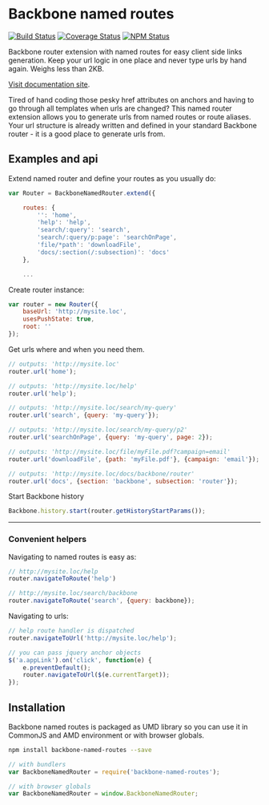 # Backbone named routes
[![Build Status](https://travis-ci.org/dbrekalo/backbone-named-routes.svg?branch=master)](https://travis-ci.org/dbrekalo/backbone-named-routes)
[![Coverage Status](https://coveralls.io/repos/github/dbrekalo/backbone-named-routes/badge.svg?branch=master)](https://coveralls.io/github/dbrekalo/backbone-named-routes?branch=master)
[![NPM Status](https://img.shields.io/npm/v/backbone-named-routes.svg)](https://www.npmjs.com/package/backbone-named-routes)

Backbone router extension with named routes for easy client side links generation.
Keep your url logic in one place and never type urls by hand again. Weighs less than 2KB.

[Visit documentation site](http://dbrekalo.github.io/backbone-named-routes/).

Tired of hand coding those pesky href attributes on anchors and having to go through all templates when urls are changed?
This named router extension allows you to generate urls from named routes or route aliases.
Your url structure is already written and defined in your standard Backbone router - it is a good place to generate urls from.

## Examples and api
Extend named router and define your routes as you usually do:
```js
var Router = BackboneNamedRouter.extend({

    routes: {
        '': 'home',
        'help': 'help',
        'search/:query': 'search',
        'search/:query/p:page': 'searchOnPage',
        'file/*path': 'downloadFile',
        'docs/:section(/:subsection)': 'docs'
    },

    ...
```
Create router instance:
```js
var router = new Router({
    baseUrl: 'http://mysite.loc',
    usesPushState: true,
    root: ''
});
```
Get urls where and when you need them.

```js
// outputs: 'http://mysite.loc'
router.url('home');

// outputs: 'http://mysite.loc/help'
router.url('help');

// outputs: 'http://mysite.loc/search/my-query'
router.url('search', {query: 'my-query'});

// outputs: 'http://mysite.loc/search/my-query/p2'
router.url('searchOnPage', {query: 'my-query', page: 2});

// outputs: 'http://mysite.loc/file/myFile.pdf?campaign=email'
router.url('downloadFile', {path: 'myFile.pdf'}, {campaign: 'email'});

// outputs: 'http://mysite.loc/docs/backbone/router'
router.url('docs', {section: 'backbone', subsection: 'router'});
```

Start Backbone history

```js
Backbone.history.start(router.getHistoryStartParams());
```
---
### Convenient helpers
Navigating to named routes is easy as:
```js
// http://mysite.loc/help
router.navigateToRoute('help')

// http://mysite.loc/search/backbone
router.navigateToRoute('search', {query: backbone});
```
Navigating to urls:
```js
// help route handler is dispatched
router.navigateToUrl('http://mysite.loc/help');

// you can pass jquery anchor objects
$('a.appLink').on('click', function(e) {
    e.preventDefault();
    router.navigateToUrl($(e.currentTarget));
});
```
## Installation
Backbone named routes is packaged as UMD library so you can use it in CommonJS and AMD environment or with browser globals.

```bash
npm install backbone-named-routes --save
```

```js
// with bundlers
var BackboneNamedRouter = require('backbone-named-routes');

// with browser globals
var BackboneNamedRouter = window.BackboneNamedRouter;
```